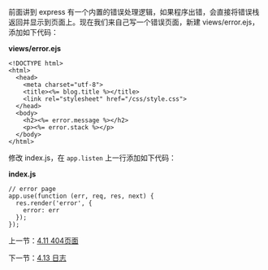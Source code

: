 前面讲到 express 有一个内置的错误处理逻辑，如果程序出错，会直接将错误栈返回并显示到页面上。现在我们来自己写一个错误页面，新建 views/error.ejs，添加如下代码：

**views/error.ejs**

```
<!DOCTYPE html>
<html>
  <head>
    <meta charset="utf-8">
    <title><%= blog.title %></title>
    <link rel="stylesheet" href="/css/style.css">
  </head>
  <body>
    <h2><%= error.message %></h2>
    <p><%= error.stack %></p>
  </body>
</html>
```

修改 index.js，在 `app.listen` 上一行添加如下代码：

**index.js**

```
// error page
app.use(function (err, req, res, next) {
  res.render('error', {
    error: err
  });
});
```

上一节：[4.11 404页面](https://github.com/Liuxiang66/express-project/blob/master/book/4.11%20404%20%E9%A1%B5%E9%9D%A2.md)

下一节：[4.13 日志](https://github.com/Liuxiang66/express-project/blob/master/book/4.13%20%E6%97%A5%E5%BF%97.md)